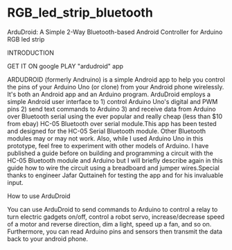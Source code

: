 # RGB_led_strip_bluetooth
ArduDroid: A Simple 2-Way Bluetooth-based Android Controller for Arduino RGB led strip

INTRODUCTION

GET IT ON google PLAY "ardudroid" app

ARDUDROID (formerly Andruino) is a simple Android app to help you control the pins of your Arduino Uno (or clone) from your Android phone wirelessly. It's both an Android app and an Arduino program. ArduDroid employs a simple Android user interface to 1) control Arduino Uno's digital and PWM pins 2) send text commands to Arduino 3) and receive data from Arduino over Bluetooth serial using the ever popular and really cheap (less than $10 from ebay) HC-05 Bluetooth over serial module.This app has been tested and designed for the HC-05 Serial Bluetooth module. Other Bluetooth modules may or may not work. Also, while I used Arduino Uno in this prototype, feel free to experiment with other models of Arduino. I have published a guide before on building and programming a circuit with the HC-05 Bluetooth module and Arduino but I will briefly describe again in this guide how to wire the circuit using a breadboard and jumper wires.Special thanks to engineer Jafar Quttaineh for testing the app and for his invaluable input.

How to use ArduDroid


You can use ArduDroid to send commands to Arduino to control a relay to turn electric gadgets on/off, control a robot servo, increase/decrease speed of a motor and reverse direction, dim a light, speed up a fan, and so on. Furthermore, you can read Arduino pins and sensors then transmit the data back to your android phone.
